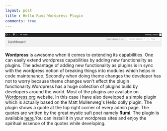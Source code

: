 ```yaml
---
layout: post
title : Hello Rumi Wordpress Plugin
comments: true
---
```


![plugin in work](/images/hello-rumi-image.png)

**Wordpress** is awesome when it comes to extending its capabilities. One can easily extend wordpress capabilities by adding new functionality as plugins. The advantage of adding new functionality as plugins is in sync with the wordpress notion of breaking things into modules which helps in code maintenance. Secondly when doing theme changes the developer has not to worry because theme changes won't effect the plugin functionality.Wordpress has a huge collection of plugins build by developers around the world. Most of the plugins
are availabe on [Wordpress.org](https://www.wordpress.org/plugins) website. In this case i have also developed a simple plugin which is actually based on the Matt Mullenweg's Hello dolly plugin. The plugin shows a quote at the top right corner of every admin page. The quotes are written by the great mystic sufi poet namely **Rumi**. The plugin is available [here](://www.wordpress.org/plugins/hello-rumi).You can  install it in your wordpress sites and enjoy the spiritual essence of the quotes while developing.
